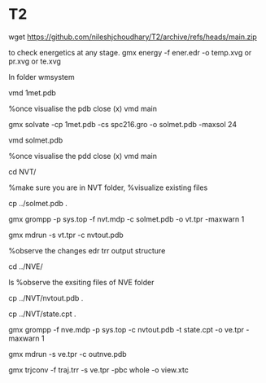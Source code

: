 # T2
wget https://github.com/nileshjchoudhary/T2/archive/refs/heads/main.zip

to check energetics at any stage.  gmx energy -f ener.edr -o temp.xvg or pr.xvg or te.xvg 

In folder wmsystem

vmd 1met.pdb 

%once visualise the pdb close (x) vmd main

gmx solvate -cp 1met.pdb -cs spc216.gro -o solmet.pdb -maxsol 24

vmd solmet.pdb


%once visualise the pdd close (x) vmd main

cd NVT/


%make sure you are in NVT folder, %visualize existing files

cp ../solmet.pdb .

gmx grompp -p sys.top -f nvt.mdp -c solmet.pdb -o vt.tpr -maxwarn 1

gmx mdrun -s vt.tpr -c nvtout.pdb

%observe the changes edr trr output structure 

cd ../NVE/

ls  %observe the exsiting files of NVE folder

cp ../NVT/nvtout.pdb .

cp ../NVT/state.cpt .

 gmx grompp -f nve.mdp -p sys.top -c nvtout.pdb -t state.cpt -o ve.tpr -maxwarn  1
 
 gmx mdrun -s ve.tpr -c outnve.pdb
 
 gmx trjconv -f traj.trr -s ve.tpr -pbc whole -o view.xtc


 

